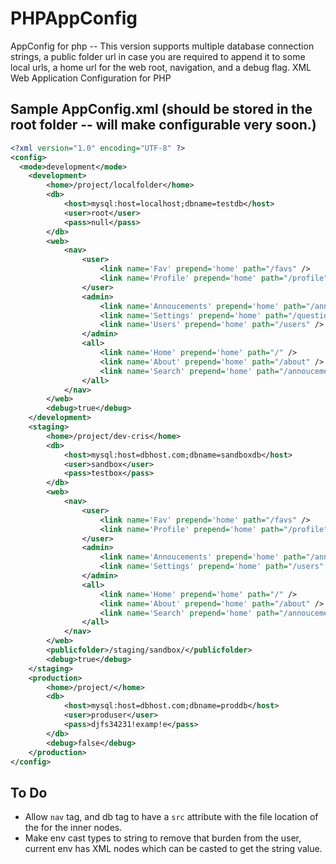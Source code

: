 PHPAppConfig
============

AppConfig for php -- This version supports multiple database connection strings, a public folder url in case you are required to append it to some local urls, a home url for the web root, navigation, and a debug flag. XML Web Application Configuration for PHP

## Sample AppConfig.xml (should be stored in the root folder -- will make configurable very soon.)
```xml
<?xml version="1.0" encoding="UTF-8" ?> 
<config>
  <mode>development</mode>
	<development>
		<home>/project/localfolder</home>
		<db>
			<host>mysql:host=localhost;dbname=testdb</host>
			<user>root</user>
			<pass>null</pass>
		</db>
		<web>
			<nav>
				<user>
					<link name='Fav' prepend='home' path="/favs" />
					<link name='Profile' prepend='home' path="/profile" />
				</user>
				<admin>
			        <link name='Annoucements' prepend='home' path="/annoucements" />
			        <link name='Settings' prepend='home' path="/questions" />
			        <link name='Users' prepend='home' path="/users" />
				</admin>
				<all>
			        <link name='Home' prepend='home' path="/" />
			        <link name='About' prepend='home' path="/about" />
			        <link name='Search' prepend='home' path="/annoucements" />
				</all>
			</nav>
		</web>
		<debug>true</debug>
	</development>
	<staging>
		<home>/project/dev-cris</home>
		<db>
			<host>mysql:host=dbhost.com;dbname=sandboxdb</host>
			<user>sandbox</user>
			<pass>testbox</pass>
		</db>
		<web>
			<nav>
				<user>
					<link name='Fav' prepend='home' path="/favs" />
					<link name='Profile' prepend='home' path="/profile" />
				</user>
				<admin>
			        <link name='Annoucements' prepend='home' path="/annoucements" />
			        <link name='Settings' prepend='home' path="/users" />
				</admin>
				<all>
			        <link name='Home' prepend='home' path="/" />
			        <link name='About' prepend='home' path="/about" />
			        <link name='Search' prepend='home' path="/annoucements" />
				</all>
			</nav>
		</web>
		<publicfolder>/staging/sandbox/</publicfolder>
		<debug>true</debug>
	</staging>
	<production>
		<home>/project/</home>
		<db>
			<host>mysql:host=dbhost.com;dbname=proddb</host>
			<user>produser</user>
			<pass>djfs34231!examp!e</pass>
		</db>
		<debug>false</debug>
	</production>
</config>
```
## To Do
- Allow `nav` tag, and db tag to have a `src` attribute with the file location of the for the inner nodes.
- Make env cast types to string to remove that burden from the user, current env has XML nodes which can be casted to get the string value.
